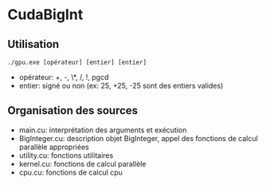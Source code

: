 CudaBigInt
==========

Utilisation
-----------

`./gpu.exe [opérateur] [entier] [entier]`
- opérateur: +, -, \\*, /, !, pgcd
- entier: signé ou non (ex: 25, +25, -25 sont des entiers valides)

Organisation des sources
------------------------

- main.cu:          interprétation des arguments et exécution
- BigInteger.cu:    description objet BigInteger, appel des fonctions de calcul parallèle appropriées
- utility.cu:       fonctions utilitaires
- kernel.cu:        fonctions de calcul parallèle
- cpu.cu:           fonctions de calcul cpu